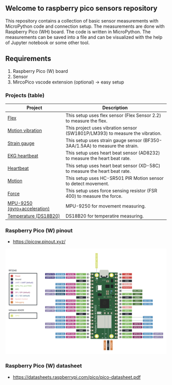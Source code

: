 
## Welcome to raspberry pico sensors repository
This repository contains a collection of basic sensor measurements with MicroPython code and connection setup. The measurements are done with Raspberry Pico (WH) board. The code is written in MicroPython. The measurements can be saved into a file and can be visualized with the help of Jupyter notebook or some other tool.

## Requirements
1. Raspberry Pico (W) board
2. Sensor
3. MircoPico vscode extension (optional) -> easy setup

### Projects (table)
| Project | Description |
| --- | --- |
| [Flex](/raspberry_pico_sensors/flex/README.md) | This setup uses flex sensor (Flex Sensor 2.2) to measure the flex. |
| [Motion vibration](/raspberry_pico_sensors/motion_vibration/README.md) | This project uses vibration sensor (SW1801P/LM393) to measure the vibration. |
| [Strain gauge](/raspberry_pico_sensors/strain_gauge/README.md) | This setup uses strain gauge sensor (BF350-3AA/1.5AA) to measure the strain. |
| [EKG heartbeat](/raspberry_pico_sensors/ekg_heartbeat/README.md) | This setup uses heart beat sensor (AD8232) to measure the heart beat rate. |
| [Heartbeat](/raspberry_pico_sensors/heart_beat/README.md) | This setup uses heart beat sensor (XD-58C) to measure the heart beat rate. |
| [Motion](/raspberry_pico_sensors/motion/README.md) | This setup uses HC-SR501 PIR Motion sensor to detect movement. |
| [Force](/raspberry_pico_sensors/force_sensing_resistor/README.md) | This setup uses force sensing resistor (FSR 400) to measure the force. |
| [MPU-9250 (gyro+acceleration)](/raspberry_pico_sensors/mpu_9250/README.md) | MPU-9250 for movement measuring. |
| [Temperature (DS18B20)](/raspberry_pico_sensors/DS18B20_temperature/README.md) | DS18B20 for temperatire measuring. |


### Raspberry Pico (W) pinout
- https://picow.pinout.xyz/

![alt text](imgs/pinout.png)

### Raspberry Pico (W) datasheet
- https://datasheets.raspberrypi.com/pico/pico-datasheet.pdf




